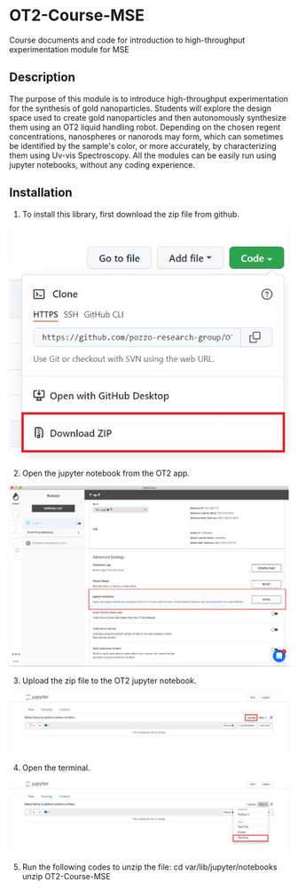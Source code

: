 # OT2-Course-MSE
Course documents and code for introduction to high-throughput experimentation module for MSE

## Description 
The purpose of this module is to introduce high-throughput experimentation for the synthesis of gold nanoparticles. Students will explore the design space used to create gold nanoparticles and then autonomously synthesize them using an OT2 liquid handling robot. Depending on the chosen regent concentrations, nanospheres or nanorods may form, which can sometimes be identified by the sample's color, or more accurately, by characterizing them using Uv-vis Spectroscopy. All the modules can be easily run using jupyter notebooks, without any coding experience.  


## Installation 

1. To install this library, first download the zip file from github.

<img src= "images/download_zip.jpg" width = "700"/>

2. Open the jupyter notebook from the OT2 app.

<img src= "images/jupyter notebook OT2.jpg" width = "700"/>

3. Upload the zip file to the OT2 jupyter notebook.

<img src= "images/upload_file.jpg" width = "700"/>

4. Open the terminal.

<img src= "images/terminal.jpg" width = "700"/>   

5. Run the following codes to unzip the file:
	cd var/lib/jupyter/notebooks 
	unzip OT2-Course-MSE
